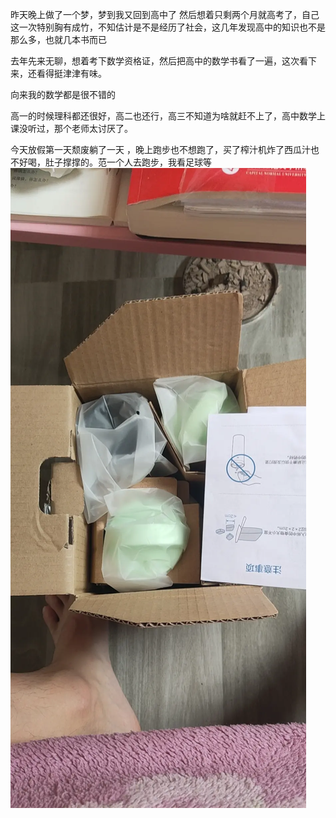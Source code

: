 昨天晚上做了一个梦，梦到我又回到高中了
然后想着只剩两个月就高考了，自己这一次特别胸有成竹，不知估计是不是经历了社会，这几年发现高中的知识也不是那么多，也就几本书而已

去年先来无聊，想着考下数学资格证，然后把高中的数学书看了一遍，这次看下来，还看得挺津津有味。

向来我的数学都是很不错的

高一的时候理科都还很好，高二也还行，高三不知道为啥就赶不上了，高中数学上课没听过，那个老师太讨厌了。

今天放假第一天颓废躺了一天
，晚上跑步也不想跑了，买了榨汁机炸了西瓜汁也不好喝，肚子撑撑的。范一个人去跑步，我看足球等![](../../img/6904315-d14811c00138951f.jpg)
